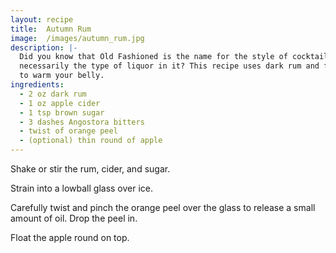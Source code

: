```yaml
---
layout: recipe
title:  Autumn Rum
image:  /images/autumn_rum.jpg
description: |-
  Did you know that Old Fashioned is the name for the style of cocktail and not
  necessarily the type of liquor in it? This recipe uses dark rum and fall spices
  to warm your belly.
ingredients:
  - 2 oz dark rum
  - 1 oz apple cider
  - 1 tsp brown sugar
  - 3 dashes Angostora bitters
  - twist of orange peel
  - (optional) thin round of apple
---
```

Shake or stir the rum, cider, and sugar.

Strain into a lowball glass over ice.

Carefully twist and pinch the orange peel over the glass to release a small
amount of oil. Drop the peel in.

Float the apple round on top.
